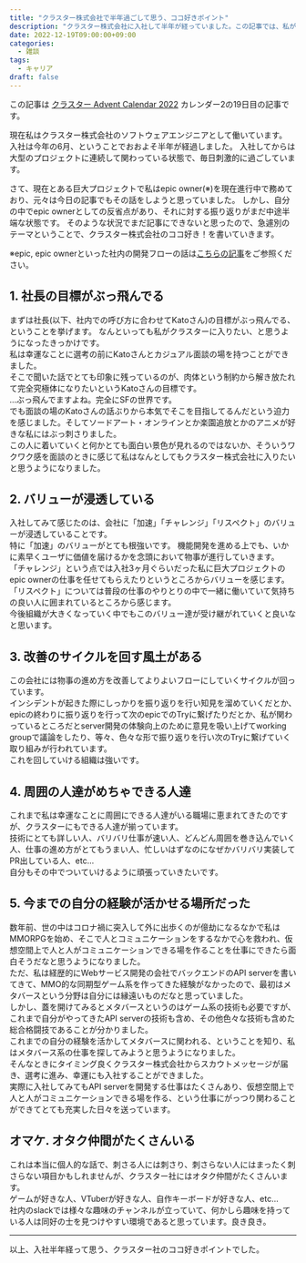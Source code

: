 ```yaml
---
title: "クラスター株式会社で半年過ごして思う、ココ好きポイント"
description: "クラスター株式会社に入社して半年が経っていました。この記事では、私が思うクラスター株式会社のココ好きポイントを語ります。"
date: 2022-12-19T09:00:00+09:00
categories:
  - 雑談
tags:
  - キャリア
draft: false
---
```


この記事は [クラスター Advent Calendar 2022](https://qiita.com/advent-calendar/2022/cluster) カレンダー2の19日目の記事です。

現在私はクラスター株式会社のソフトウェアエンジニアとして働いています。
入社は今年の6月、ということでおおよそ半年が経過しました。
入社してからは大型のプロジェクトに連続して関わっている状態で、毎日刺激的に過ごしています。

さて、現在とある巨大プロジェクトで私はepic owner(※)を現在進行中で務めており、元々は今日の記事でもその話をしようと思っていました。
しかし、自分の中でepic ownerとしての反省点があり、それに対する振り返りがまだ中途半端な状態です。
そのような状況でまだ記事にできないと思ったので、急遽別のテーマということで、クラスター株式会社のココ好き！を書いていきます。

※epic, epic ownerといった社内の開発フローの話は[こちらの記事](https://note.com/cluster_official/n/ncb054583798c)をご参照ください。

## 1. 社長の目標がぶっ飛んでる

まずは社長(以下、社内での呼び方に合わせてKatoさん)の目標がぶっ飛んでる、ということを挙げます。
なんといっても私がクラスターに入りたい、と思うようになったきっかけです。  
私は幸運なことに選考の前にKatoさんとカジュアル面談の場を持つことができました。  
そこで聞いた話でとても印象に残っているのが、肉体という制約から解き放たれて完全究極体になりたいというKatoさんの目標です。  
...ぶっ飛んでますよね。完全にSFの世界です。  
でも面談の場のKatoさんの話ぶりから本気でそこを目指してるんだという迫力を感じました。そしてソードアート・オンラインとか楽園追放とかのアニメが好きな私にはぶっ刺さりました。  
この人に着いていくと何かとても面白い景色が見れるのではないか、そういうワクワク感を面談のときに感じて私はなんとしてもクラスター株式会社に入りたいと思うようになりました。

## 2. バリューが浸透している

入社してみて感じたのは、会社に「加速」「チャレンジ」「リスペクト」のバリューが浸透していることです。  
特に「加速」のバリューがとても根強いです。
機能開発を進める上でも、いかに素早くユーザに価値を届けるかを念頭において物事が進行していきます。  
「チャレンジ」という点では入社3ヶ月ぐらいだった私に巨大プロジェクトのepic ownerの仕事を任せてもらえたりというところからバリューを感じます。  
「リスペクト」については普段の仕事のやりとりの中で一緒に働いていて気持ちの良い人に囲まれているところから感じます。  
今後組織が大きくなっていく中でもこのバリュー達が受け継がれていくと良いなと思います。

## 3. 改善のサイクルを回す風土がある

この会社には物事の進め方を改善してよりよいフローにしていくサイクルが回っています。  
インシデントが起きた際にしっかりを振り返りを行い知見を溜めていくだとか、epicの終わりに振り返りを行って次のepicでのTryに繋げたりだとか、私が関わっているところだとserver開発の体験向上のために意見を吸い上げてworking groupで議論をしたり、等々、色々な形で振り返りを行い次のTryに繋げていく取り組みが行われています。  
これを回していける組織は強いです。

## 4. 周囲の人達がめちゃできる人達

これまで私は幸運なことに周囲にできる人達がいる職場に恵まれてきたのですが、クラスターにもできる人達が揃っています。  
技術にとても詳しい人、バリバリ仕事が速い人、どんどん周囲を巻き込んでいく人、仕事の進め方がとてもうまい人、忙しいはずなのになぜかバリバリ実装してPR出している人、etc...  
自分もその中でついていけるように頑張っていきたいです。

## 5. 今までの自分の経験が活かせる場所だった

数年前、世の中はコロナ禍に突入して外に出歩くのが億劫になるなかで私はMMORPGを始め、そこで人とコミュニケーションをするなかで心を救われ、仮想空間上で人と人がコミュニケーションできる場を作ることを仕事にできたら面白そうだなと思うようになりました。  
ただ、私は経歴的にWebサービス開発の会社でバックエンドのAPI serverを書いてきて、MMO的な同期型ゲーム系を作ってきた経験がなかったので、最初はメタバースという分野は自分には縁遠いものだなと思っていました。  
しかし、蓋を開けてみるとメタバースというのはゲーム系の技術も必要ですが、これまで自分がやってきたAPI serverの技術も含め、その他色々な技術も含めた総合格闘技であることが分かりました。  
これまでの自分の経験を活かしてメタバースに関われる、ということを知り、私はメタバース系の仕事を探してみようと思うようになりました。  
そんなときにタイミング良くクラスター株式会社からスカウトメッセージが届き、選考に進み、幸運にも入社することができました。  
実際に入社してみてもAPI serverを開発する仕事はたくさんあり、仮想空間上で人と人がコミュニケーションできる場を作る、という仕事にがっつり関わることができてとても充実した日々を送っています。

## オマケ. オタク仲間がたくさんいる

これは本当に個人的な話で、刺さる人には刺さり、刺さらない人にはまったく刺さらない項目かもしれませんが、クラスター社にはオタク仲間がたくさんいます。  
ゲームが好きな人、VTuberが好きな人、自作キーボードが好きな人、etc...  
社内のslackでは様々な趣味のチャンネルが立っていて、何かしら趣味を持っている人は同好の士を見つけやすい環境であると思っています。良き良き。

---

以上、入社半年経って思う、クラスター社のココ好きポイントでした。
